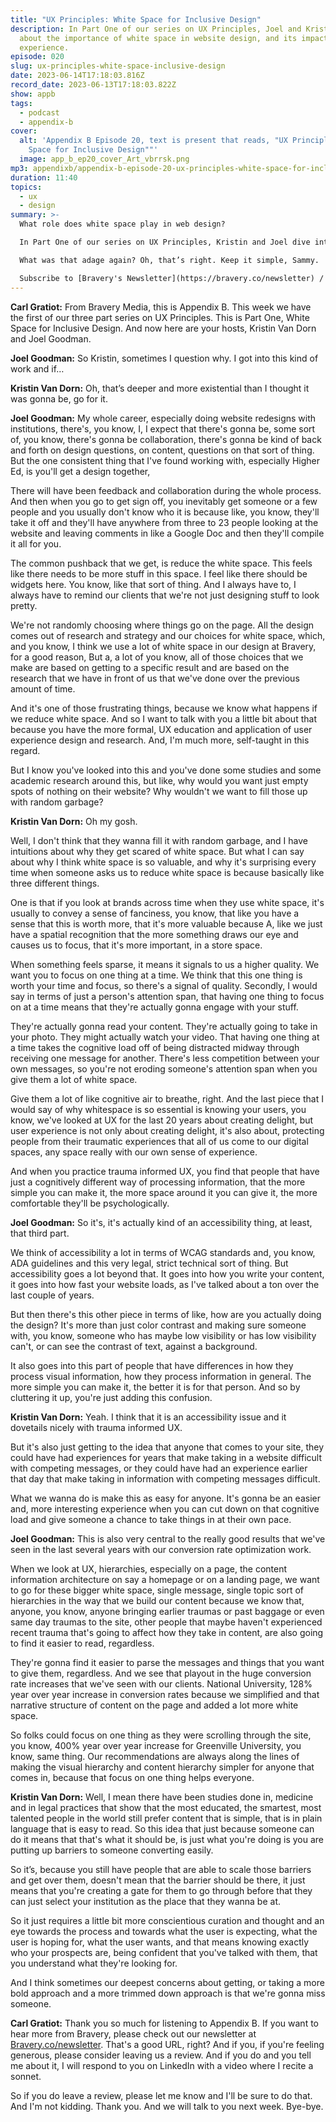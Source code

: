 ```yaml
---
title: "UX Principles: White Space for Inclusive Design"
description: In Part One of our series on UX Principles, Joel and Kristin chat
  about the importance of white space in website design, and its impact on user
  experience.
episode: 020
slug: ux-principles-white-space-inclusive-design
date: 2023-06-14T17:18:03.816Z
record_date: 2023-06-13T17:18:03.822Z
show: appb
tags:
  - podcast
  - appendix-b
cover:
  alt: 'Appendix B Episode 20, text is present that reads, "UX Principles: White
    Space for Inclusive Design""'
  image: app_b_ep20_cover_Art_vbrrsk.png
mp3: appendixb/appendix-b-episode-20-ux-principles-white-space-for-inclusive-design.mp3
duration: 11:40
topics:
  - ux
  - design
summary: >-
  What role does white space play in web design?

  In Part One of our series on UX Principles, Kristin and Joel dive into the impact white space has on UX. There are three key reasons for utilizing white space: it conveys a sense of quality and focus, it improves user engagement by reducing cognitive load, and it creates a psychologically comfortable experience. 

  What was that adage again? Oh, that’s right. Keep it simple, Sammy.

  Subscribe to [Bravery's Newsletter](https://bravery.co/newsletter) / [Follow Kristin](https://www.linkedin.com/in/kristinvandorn/) / [Follow Joel](https://linkedin.com/in/joelgoodman) / [Follow Bravery on LinkedIn](https://www.linkedin.com/company/bravery-media/)
---
```

**Carl Gratiot:**
From Bravery Media, this is Appendix B. This week we have the first of our three part series on UX Principles. This is Part One, White Space for Inclusive Design. And now here are your hosts, Kristin Van Dorn and Joel Goodman. 

**Joel Goodman:**
So Kristin, sometimes I question why. I got into this kind of work and if…

**Kristin Van Dorn:**
Oh, that’s deeper and more existential than I thought it was gonna be, go for it.

**Joel Goodman:**
My whole career, especially doing website redesigns with institutions, there's, you know, I, I expect that there's gonna be, some sort of, you know, there's gonna be collaboration, there's gonna be kind of back and forth on design questions, on content, questions on that sort of thing. But the one consistent thing that I've found working with, especially Higher Ed, is you'll get a design together,

There will have been feedback and collaboration during the whole process. And then when you go to get sign off, you inevitably get someone or a few people and you usually don't know who it is because like, you know, they'll take it off and they'll have anywhere from three to 23 people looking at the website and leaving comments in like a Google Doc and then they'll compile it all for you.

The common pushback that we get, is reduce the white space. This feels like there needs to be more stuff in this space. I feel like there should be widgets here. You know, like that sort of thing. And I always have to, I always have to remind our clients that we're not just designing stuff to look pretty.

We're not randomly choosing where things go on the page. All the design comes out of research and strategy and our choices for white space, which, and you know, I think we use a lot of white space in our design at Bravery, for a good reason, But a, a lot of you know, all of those choices that we make are based on getting to a specific result and are based on the research that we have in front of us that we've done over the previous amount of time.

And it's one of those frustrating things, because we know what happens if we reduce white space. And so I want to talk with you a little bit about that because you have the more formal, UX education and application of user experience design and research. And, I'm much more, self-taught in this regard.

But I know you've looked into this and you've done some studies and some academic research around this, but like, why would you want just empty spots of nothing on their website? Why wouldn't we want to fill those up with random garbage? 

**Kristin Van Dorn:**
Oh my gosh.

Well, I don't think that they wanna fill it with random garbage, and I have intuitions about why they get scared of white space. But what I can say about why I think white space is so valuable, and why it's surprising every time when someone asks us to reduce white space is because basically like three different things.

One is that if you look at brands across time when they use white space, it's usually to convey a sense of fanciness, you know, that like you have a sense that this is worth more, that it's more valuable because A, like we just have a spatial recognition that the more something draws our eye and causes us to focus, that it's more important, in a store space.

When something feels sparse, it means it signals to us a higher quality. We want you to focus on one thing at a time. We think that this one thing is worth your time and focus, so there's a signal of quality. Secondly, I would say in terms of just a person's attention span, that having one thing to focus on at a time means that they're actually gonna engage with your stuff.

They're actually gonna read your content. They're actually going to take in your photo. They might actually watch your video. That having one thing at a time takes the cognitive load off of being distracted midway through receiving one message for another. There's less competition between your own messages, so you're not eroding someone's attention span when you give them a lot of white space.

Give them a lot of like cognitive air to breathe, right. And the last piece that I would say of why whitespace is so essential is knowing your users, you know, we've looked at UX for the last 20 years about creating delight, but user experience is not only about creating delight, it's also about, protecting people from their traumatic experiences that all of us come to our digital spaces, any space really with our own sense of experience.

And when you practice trauma informed UX, you find that people that have just a cognitively different way of processing information, that the more simple you can make it, the more space around it you can give it, the more comfortable they'll be psychologically. 

**Joel Goodman:**
So it's, it's actually kind of an accessibility thing, at least, that third part.

We think of accessibility a lot in terms of WCAG standards and, you know, ADA guidelines and this very legal, strict technical sort of thing. But accessibility goes a lot beyond that. It goes into how you write your content, it goes into how fast your website loads, as I've talked about a ton over the last couple of years.

But then there's this other piece in terms of like, how are you actually doing the design? It's more than just color contrast and making sure someone with, you know, someone who has maybe low visibility or has low visibility can't, or can see the contrast of text, against a background.

It also goes into this part of people that have differences in how they process visual information, how they process information in general. The more simple you can make it, the better it is for that person. And so by cluttering it up, you're just adding this confusion.

**Kristin Van Dorn:**
Yeah. I think that it is an accessibility issue and it dovetails nicely with trauma informed UX.

But it's also just getting to the idea that anyone that comes to your site, they could have had experiences for years that make taking in a website difficult with competing messages, or they could have had an experience earlier that day that make taking in information with competing messages difficult.

What we wanna do is make this as easy for anyone. It's gonna be an easier and, more interesting experience when you can cut down on that cognitive load and give someone a chance to take things in at their own pace.

**Joel Goodman:**
This is also very central to the really good results that we've seen in the last several years with our conversion rate optimization work.

When we look at UX, hierarchies, especially on a page, the content information architecture on say a homepage or on a landing page, we want to go for these bigger white space, single message, single topic sort of hierarchies in the way that we build our content because we know that, anyone, you know, anyone bringing earlier traumas or past baggage or even same day traumas to the site, other people that maybe haven't experienced recent trauma that's going to affect how they take in content, are also going to find it easier to read, regardless.

They're gonna find it easier to parse the messages and things that you want to give them, regardless. And we see that playout in the huge conversion rate increases that we've seen with our clients. National University, 128% year over year increase in conversion rates because we simplified and that narrative structure of content on the page and added a lot more white space.

So folks could focus on one thing as they were scrolling through the site, you know, 400% year over year increase for Greenville University, you know, same thing. Our recommendations are always along the lines of making the visual hierarchy and content hierarchy simpler for anyone that comes in, because that focus on one thing helps everyone.

**Kristin Van Dorn:**
Well, I mean there have been studies done in, medicine and in legal practices that show that the most educated, the smartest, most talented people in the world still prefer content that is simple, that is in plain language that is easy to read. So this idea that just because someone can do it means that that's what it should be, is just what you're doing is you are putting up barriers to someone converting easily.

So it’s, because you still have people that are able to scale those barriers and get over them, doesn't mean that the barrier should be there, it just means that you're creating a gate for them to go through before that they can just select your institution as the place that they wanna be at.

So it just requires a little bit more conscientious curation and thought and an eye towards the process and towards what the user is expecting, what the user is hoping for, what the user wants, and that means knowing exactly who your prospects are, being confident that you've talked with them, that you understand what they're looking for.

And I think sometimes our deepest concerns about getting, or taking a more bold approach and a more trimmed down approach is that we're gonna miss someone.

**Carl Gratiot:**
Thank you so much for listening to Appendix B. If you want to hear more from Bravery, please check out our newsletter at [Bravery.co/newsletter](https://bravery.co/newsletter). That's a good URL, right? And if you, if you're feeling generous, please consider leaving us a review. And if you do and you tell me about it, I will respond to you on LinkedIn with a video where I recite a sonnet.

So if you do leave a review, please let me know and I'll be sure to do that. And I'm not kidding. Thank you. And we will talk to you next week. Bye-bye.